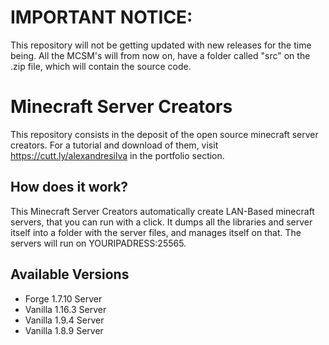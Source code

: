 # IMPORTANT NOTICE:
This repository will not be getting updated with new releases for the time being.
All the MCSM's will from now on, have a folder called "src" on the .zip file, which will contain the source code.

# Minecraft Server Creators
This repository consists in the deposit of the open source minecraft server creators. For a tutorial and download of them, visit https://cutt.ly/alexandresilva in the portfolio section.

## How does it work?
This Minecraft Server Creators automatically create LAN-Based minecraft servers, that you can run with a click.
It dumps all the libraries and server itself into a folder with the server files, and manages itself on that.
The servers will run on YOURIPADRESS:25565.

## Available Versions

- Forge 1.7.10 Server
- Vanilla 1.16.3 Server
- Vanilla 1.9.4 Server
- Vanilla 1.8.9 Server
